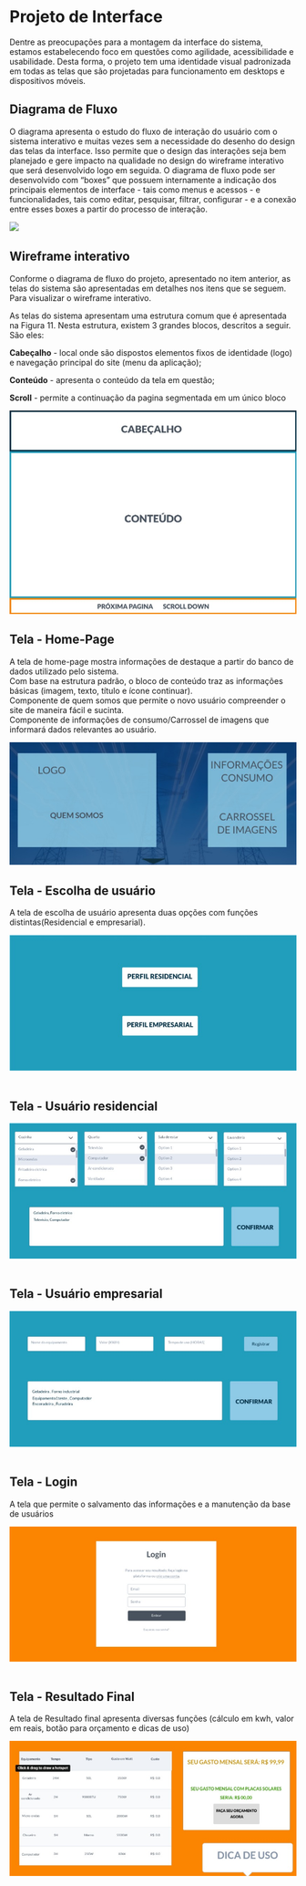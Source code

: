 
# Projeto de Interface

Dentre as preocupações para a montagem da interface do sistema, estamos estabelecendo foco em questões como agilidade, acessibilidade e usabilidade. Desta forma, o projeto tem uma identidade visual padronizada em todas as telas que são projetadas para funcionamento em desktops e dispositivos móveis.

## Diagrama de Fluxo

O diagrama apresenta o estudo do fluxo de interação do usuário com o sistema interativo e  muitas vezes sem a necessidade do desenho do design das telas da interface. Isso permite que o design das interações seja bem planejado e gere impacto na qualidade no design do wireframe interativo que será desenvolvido logo em seguida. O diagrama de fluxo pode ser desenvolvido com “boxes” que possuem internamente a indicação dos principais elementos de interface - tais como menus e acessos - e funcionalidades, tais como editar, pesquisar, filtrar, configurar - e a conexão entre esses boxes a partir do processo de interação.

<div aling="center"> <img src= "https://github.com/ICEI-PUC-Minas-PMV-ADS/pmv-ads-2023-1-e2-proj-int-t4-pmv-ads-2023-1-e2-proj-int-t4-g2/blob/abbcc4fa4107ba3d4301a84afb5147b6debed446/docs/img/Diagrama%20de%20fluxo.png"> </div>


## Wireframe interativo

Conforme o diagrama de fluxo do projeto, apresentado no item anterior, as telas do sistema são apresentadas em detalhes nos itens que se seguem. Para visualizar o wireframe interativo.

As telas do sistema apresentam uma estrutura comum que é apresentada na Figura 11. Nesta estrutura, existem 3 grandes blocos, descritos a seguir. São eles: 

**Cabeçalho** - local onde são dispostos elementos fixos de identidade (logo) e navegação principal do site (menu da aplicação);

**Conteúdo** - apresenta o conteúdo da tela em questão;

**Scroll** - permite a continuação da pagina segmentada em um único bloco

<div aling="center"> <img src= "https://github.com/ICEI-PUC-Minas-PMV-ADS/pmv-ads-2023-1-e2-proj-int-t2-mapeamento-consumo-energetico/blob/main/docs/img/wireframe1.jpeg"> </div>

## Tela - Home-Page

A tela de home-page mostra informações de destaque a partir do banco de dados utilizado pelo sistema. <br>
Com base na estrutura padrão, o bloco de conteúdo traz as informações básicas (imagem, texto, título e ícone continuar).<br>
Componente de quem somos que permite o novo usuário compreender o site de maneira fácil e sucinta.<br>
Componente de informações de consumo/Carrossel de imagens que informará dados relevantes ao usuário.<br>

<div aling="center"> <img src= "https://github.com/ICEI-PUC-Minas-PMV-ADS/pmv-ads-2023-1-e2-proj-int-t2-mapeamento-consumo-energetico/blob/main/docs/img/wireframe2.jpeg"> </div>

## Tela - Escolha de usuário <br>
A tela de escolha de usuário apresenta duas opções com funções distintas(Residencial e empresarial).<br>

<div aling="center"> <img src= "https://github.com/ICEI-PUC-Minas-PMV-ADS/pmv-ads-2023-1-e2-proj-int-t2-mapeamento-consumo-energetico/blob/main/docs/img/wireframe3.jpeg"> </div> <br>

## Tela - Usuário residencial <br>

<div aling="center"> <img src= "https://github.com/ICEI-PUC-Minas-PMV-ADS/pmv-ads-2023-1-e2-proj-int-t2-mapeamento-consumo-energetico/blob/main/docs/img/wireframe4.jpeg"> </div> <br>

## Tela - Usuário empresarial

<div aling="center"> <img src= "https://github.com/ICEI-PUC-Minas-PMV-ADS/pmv-ads-2023-1-e2-proj-int-t2-mapeamento-consumo-energetico/blob/main/docs/img/wireframe5.jpeg"> </div> <br>

## Tela - Login 
A tela que permite o salvamento das informações e a manutenção da base de usuários <br>

<div aling="center"> <img src= "https://github.com/ICEI-PUC-Minas-PMV-ADS/pmv-ads-2023-1-e2-proj-int-t2-mapeamento-consumo-energetico/blob/main/docs/img/wireframe7.jpg"> </div> <br>

## Tela - Resultado Final
A tela de Resultado final apresenta diversas funções (cálculo em kwh, valor em reais, botão para orçamento e dicas de uso) <br>

<div aling="center"> <img src= "https://github.com/ICEI-PUC-Minas-PMV-ADS/pmv-ads-2023-1-e2-proj-int-t2-mapeamento-consumo-energetico/blob/main/docs/img/wireframe6.jpeg"> </div> <br>
